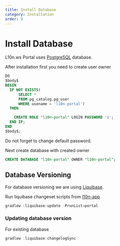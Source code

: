 ```yaml
---
title: Install Database
category: Installation 
order: 9
---
```


# Install Database

L10n.ws Portal uses [PostgreSQL](https://www.postgresql.org/) database.

After installation first you need to create user owner 
 
```sql
DO
$body$
BEGIN
  IF NOT EXISTS(
      SELECT *
      FROM pg_catalog.pg_user
      WHERE usename = 'l10n-portal')
  THEN

    CREATE ROLE "l10n-portal" LOGIN PASSWORD '1';
  END IF;
END
$body$;
```
Do not forget to change default password.

Next create database with created owner

```sql
CREATE DATABASE "l10n-portal" OWNER "l10n-portal";
```

## Database Versioning

For database versioning we are using [Liquibase](http://www.liquibase.org/).

Run liquibase changeset scripts from [l10n-app](https://github.com/l10nws/l10n-app)

 ```groovy
gradlew :liquibase:update -PrunList=portal
```

### Updating database version
For existing database 

```groovy
gradlew :liquibase:changelogSync
```